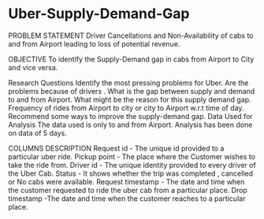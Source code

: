# Uber-Supply-Demand-Gap
PROBLEM STATEMENT
Driver Cancellations and Non-Availability of cabs to and from Airport leading to loss of potential revenue.

OBJECTIVE
To identify the Supply-Demand gap in cabs from Airport to City and vice versa.

Research Questions
Identify the most pressing problems for Uber.
Are the problems because of drivers .
What is the gap between supply and demand to and from Airport.
What might be the reason for this supply demand gap.
Frequency of rides from Airport to city or city to Airport w.r.t time of day.
Recommend some ways to improve the supply-demand gap.
Data Used for Analysis
The data used is only to and from Airport.
Analysis has been done on data of 5 days.

COLUMNS DESCRIPTION
Request id - The unique id provided to a particular uber ride.
Pickup point - The place where the Customer wishes to take the ride from.
Driver id - The unique identity provided to every driver of the Uber Cab.
Status - It shows whether the trip was completed , cancelled or No cabs were available.
Request timestamp - The date and time when the customer requested to ride the uber cab from a particular place.
Drop timestamp -The date and time when the customer reaches to a particular place.
